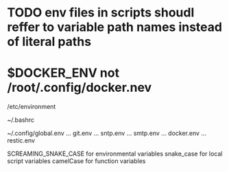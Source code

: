 # TODO env files in scripts shoudl reffer to variable path names instead of literal paths
# $DOCKER_ENV not /root/.config/docker.nev

/etc/environment

~/.bashrc

~/.config/global.env
... git.env
... sntp.env
... smtp.env
... docker.env
... restic.env

SCREAMING_SNAKE_CASE for environmental variables
snake_case for local script variables
camelCase for function variables
